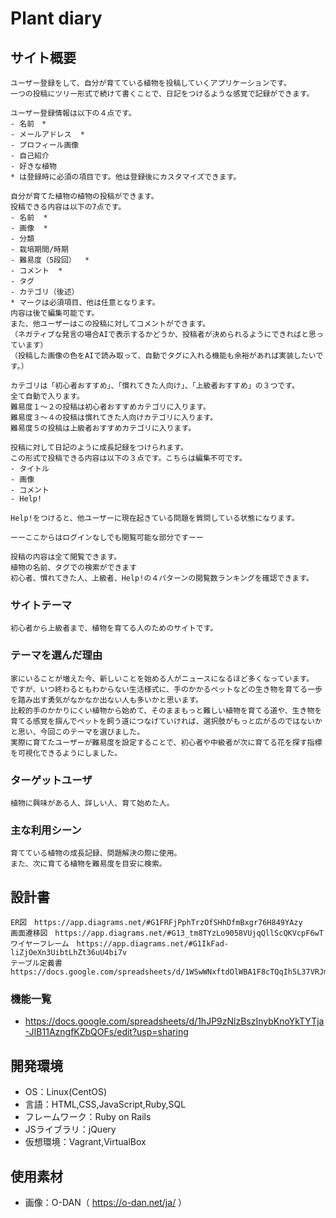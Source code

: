 
# Plant diary

## サイト概要
	ユーザー登録をして、自分が育てている植物を投稿していくアプリケーションです。
	一つの投稿にツリー形式で続けて書くことで、日記をつけるような感覚で記録ができます。

	ユーザー登録情報は以下の４点です。
	- 名前　*
	- メールアドレス  *
	- プロフィール画像
	- 自己紹介
	- 好きな植物
	* は登録時に必須の項目です。他は登録後にカスタマイズできます。

	自分が育てた植物の植物の投稿ができます。
	投稿できる内容は以下の7点です。
	- 名前  *
	- 画像  *
	- 分類
	- 栽培期間/時期
	- 難易度（5段回）  *
	- コメント  *
	- タグ
	- カテゴリ（後述）
	* マークは必須項目、他は任意となります。
	内容は後で編集可能です。
	また、他ユーザーはこの投稿に対してコメントができます。
	（ネガティブな発言の場合AIで表示するかどうか、投稿者が決められるようにできればと思っています）
	（投稿した画像の色をAIで読み取って、自動でタグに入れる機能も余裕があれば実装したいです。）

	カテゴリは「初心者おすすめ」、「慣れてきた人向け」、「上級者おすすめ」の３つです。
	全て自動で入ります。
	難易度１〜２の投稿は初心者おすすめカテゴリに入ります。
	難易度３〜４の投稿は慣れてきた人向けカテゴリに入ります。
	難易度５の投稿は上級者おすすめカテゴリに入ります。

	投稿に対して日記のように成長記録をつけられます。
	この形式で投稿できる内容は以下の３点です。こちらは編集不可です。
	- タイトル
	- 画像
	- コメント
	- Help!

	Help!をつけると、他ユーザーに現在起きている問題を質問している状態になります。

	ーーここからはログインなしでも閲覧可能な部分ですーー

	投稿の内容は全て閲覧できます。
	植物の名前、タグでの検索ができます
	初心者、慣れてきた人、上級者、Help!の４パターンの閲覧数ランキングを確認できます。

### サイトテーマ
	初心者から上級者まで、植物を育てる人のためのサイトです。

### テーマを選んだ理由
	家にいることが増えた今、新しいことを始める人がニュースになるほど多くなっています。
	ですが、いつ終わるともわからない生活様式に、手のかかるペットなどの生き物を育てる一歩を踏み出す勇気がなかなか出ない人も多いかと思います。
	比較的手のかかりにくい植物から始めて、そのままもっと難しい植物を育てる道や、生き物を育てる感覚を掴んでペットを飼う道につなげていければ、選択肢がもっと広がるのではないかと思い、今回このテーマを選びました。
	実際に育てたユーザーが難易度を設定することで、初心者や中級者が次に育てる花を探す指標を可視化できるようにしました。

### ターゲットユーザ
	植物に興味がある人、詳しい人、育て始めた人。

### 主な利用シーン
	育てている植物の成長記録、問題解決の際に使用。
	また、次に育てる植物を難易度を目安に検索。

## 設計書
	ER図　https://app.diagrams.net/#G1FRFjPphTrzOfSHhDfmBxgr76H849YAzy
	画面遷移図　https://app.diagrams.net/#G13_tm8TYzLo9058VUjqQllScQKVcpF6wT
	ワイヤーフレーム　https://app.diagrams.net/#G1IkFad-liZjOeXn3UibtLhZt36uU4bi7v
	テーブル定義書　https://docs.google.com/spreadsheets/d/1WSwWNxftdOlWBA1F8cTQqIh5L37VRJmnz6WMQMz_0B8/edit#gid=1324493126

### 機能一覧
- https://docs.google.com/spreadsheets/d/1hJP9zNlzBszInybKnoYkTYTja-JIB11AzngfKZbQOFs/edit?usp=sharing

## 開発環境
- OS：Linux(CentOS)
- 言語：HTML,CSS,JavaScript,Ruby,SQL
- フレームワーク：Ruby on Rails
- JSライブラリ：jQuery
- 仮想環境：Vagrant,VirtualBox

## 使用素材
- 画像：O-DAN（ https://o-dan.net/ja/ ）
